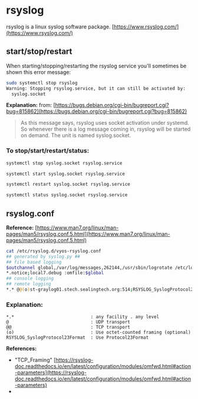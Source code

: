 # rsyslog
rsyslog is a linux syslog software package. [https://www.rsyslog.com/](https://www.rsyslog.com/)

## start/stop/restart

When starting/stopping/restarting the rsyslog service you'll sometimes be shown this error message:
```bash
sudo systemctl stop rsyslog
Warning: Stopping rsyslog.service, but it can still be activated by:
  syslog.socket
```

**Explanation:** from: [https://bugs.debian.org/cgi-bin/bugreport.cgi?bug=815862](https://bugs.debian.org/cgi-bin/bugreport.cgi?bug=815862)
>As this message says, rsyslog uses socket activation under systemd.
So whenever there is a log message coming in, rsyslog will be started on
demand. The unit is named syslog.socket.

### To stop/start/restart/status:

```bash
systemctl stop syslog.socket rsyslog.service

systemctl start syslog.socket rsyslog.service

systemctl restart syslog.socket rsyslog.service

systemctl status syslog.socket rsyslog.service
```

## rsyslog.conf

**Reference:** [https://www.man7.org/linux/man-pages/man5/rsyslog.conf.5.html](https://www.man7.org/linux/man-pages/man5/rsyslog.conf.5.html)

```bash
cat /etc/rsyslog.d/vyos-rsyslog.conf
## generated by syslog.py ##
## file based logging
$outchannel global,/var/log/messages,262144,/usr/sbin/logrotate /etc/logrotate.d/vyos-rsyslog
*.notice;local7.debug :omfile:$global
## console logging
## remote logging
*.* @@(o)st-graylog01.stech.sealingtech.org:514;RSYSLOG_SyslogProtocol23Format
```

### Explanation:

```text
*.*                             : any facility . any level
@                               : UDP transport
@@                              : TCP transport
(o)                             : Use octet-counted framing (optional)
RSYSLOG_SyslogProtocol23Format  : Use Protocol23Format
```

**References:** 

- "TCP_Framing" [https://rsyslog-doc.readthedocs.io/en/latest/configuration/modules/omfwd.html#action-parameters](https://rsyslog-doc.readthedocs.io/en/latest/configuration/modules/omfwd.html#action-parameters)
- 
